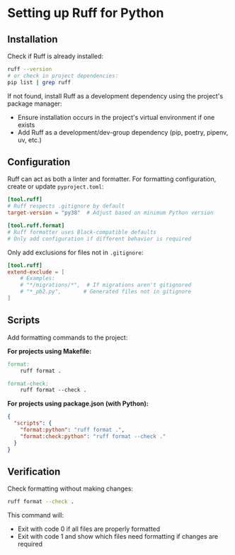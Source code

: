 # Setting up Ruff for Python

## Installation

Check if Ruff is already installed:

```bash
ruff --version
# or check in project dependencies:
pip list | grep ruff
```

If not found, install Ruff as a development dependency using the project's package manager:

- Ensure installation occurs in the project's virtual environment if one exists
- Add Ruff as a development/dev-group dependency (pip, poetry, pipenv, uv, etc.)

## Configuration

Ruff can act as both a linter and formatter. For formatting configuration, create or update `pyproject.toml`:

```toml
[tool.ruff]
# Ruff respects .gitignore by default
target-version = "py38"  # Adjust based on minimum Python version

[tool.ruff.format]
# Ruff formatter uses Black-compatible defaults
# Only add configuration if different behavior is required
```

Only add exclusions for files not in `.gitignore`:

```toml
[tool.ruff]
extend-exclude = [
    # Examples:
    # "*/migrations/*",  # If migrations aren't gitignored
    # "*_pb2.py",       # Generated files not in gitignore
]
```

## Scripts

Add formatting commands to the project:

**For projects using Makefile:**
```makefile
format:
	ruff format .

format-check:
	ruff format --check .
```

**For projects using package.json (with Python):**
```json
{
  "scripts": {
    "format:python": "ruff format .",
    "format:check:python": "ruff format --check ."
  }
}
```

## Verification

Check formatting without making changes:

```bash
ruff format --check .
```

This command will:
- Exit with code 0 if all files are properly formatted
- Exit with code 1 and show which files need formatting if changes are required